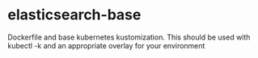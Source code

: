 # elasticsearch-base
Dockerfile and base kubernetes kustomization.  This should be used with kubectl -k and an appropriate overlay for your environment
